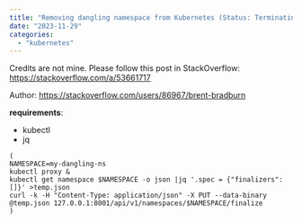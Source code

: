 ```yaml
---
title: "Removing dangling namespace from Kubernetes (Status: Terminating)"
date: "2023-11-29"
categories: 
  - "kubernetes"
---
```


Credits are not mine. Please follow this post in StackOverflow: https://stackoverflow.com/a/53661717

Author: https://stackoverflow.com/users/86967/brent-bradburn

**requirements**:

- kubectl
- jq

```shell
(
NAMESPACE=my-dangling-ns
kubectl proxy &
kubectl get namespace $NAMESPACE -o json |jq '.spec = {"finalizers":[]}' >temp.json
curl -k -H "Content-Type: application/json" -X PUT --data-binary @temp.json 127.0.0.1:8001/api/v1/namespaces/$NAMESPACE/finalize
)
```
